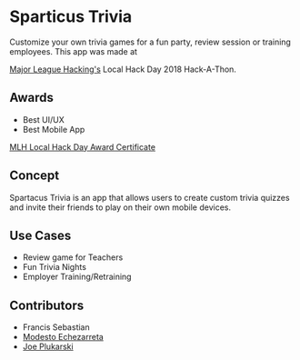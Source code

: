 <h1>Sparticus Trivia</h1>
Customize your own trivia games for a fun party, review session or training employees. This app was made at

[Major League Hacking's](https://mlh.io/) Local Hack Day 2018 Hack-A-Thon.


<h2>Awards</h2>
    <ul>
        <li>Best UI/UX</li>
        <li>Best Mobile App</li>
    </ul>


[MLH Local Hack Day Award Certificate](./assets/MLHCertificate.jpeg)

<h2>Concept</h2>
Spartacus Trivia is an app that allows users to create custom trivia quizzes and invite their friends to play on their own mobile devices.

<h2>Use Cases</h2>
<ul>
    <li>Review game for Teachers</li>
    <li>Fun Trivia Nights</li>
    <li>Employer Training/Retraining</li>
</ul>

<h2>Contributors</h2>

* Francis Sebastian
* [Modesto Echezarreta](https://github.com/mechezarreta3)
* [Joe Plukarski](https://github.com/jplukarski)